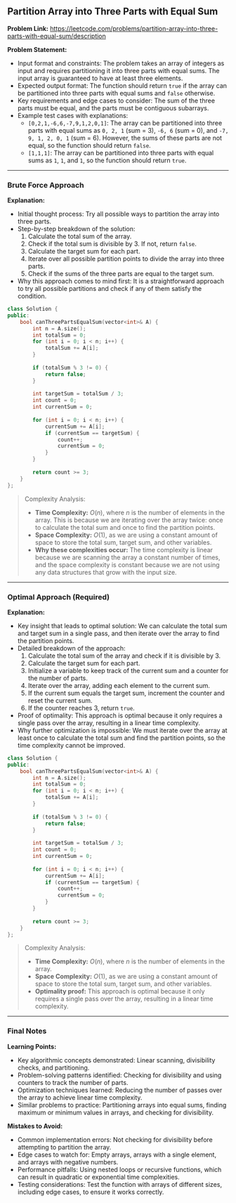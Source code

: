 ## Partition Array into Three Parts with Equal Sum

**Problem Link:** https://leetcode.com/problems/partition-array-into-three-parts-with-equal-sum/description

**Problem Statement:**
- Input format and constraints: The problem takes an array of integers as input and requires partitioning it into three parts with equal sums. The input array is guaranteed to have at least three elements.
- Expected output format: The function should return `true` if the array can be partitioned into three parts with equal sums and `false` otherwise.
- Key requirements and edge cases to consider: The sum of the three parts must be equal, and the parts must be contiguous subarrays.
- Example test cases with explanations:
  - `[0,2,1,-6,6,-7,9,1,2,0,1]`: The array can be partitioned into three parts with equal sums as `0, 2, 1` (sum = 3), `-6, 6` (sum = 0), and `-7, 9, 1, 2, 0, 1` (sum = 6). However, the sums of these parts are not equal, so the function should return `false`.
  - `[1,1,1]`: The array can be partitioned into three parts with equal sums as `1`, `1`, and `1`, so the function should return `true`.

---

### Brute Force Approach

**Explanation:**
- Initial thought process: Try all possible ways to partition the array into three parts.
- Step-by-step breakdown of the solution:
  1. Calculate the total sum of the array.
  2. Check if the total sum is divisible by 3. If not, return `false`.
  3. Calculate the target sum for each part.
  4. Iterate over all possible partition points to divide the array into three parts.
  5. Check if the sums of the three parts are equal to the target sum.
- Why this approach comes to mind first: It is a straightforward approach to try all possible partitions and check if any of them satisfy the condition.

```cpp
class Solution {
public:
    bool canThreePartsEqualSum(vector<int>& A) {
        int n = A.size();
        int totalSum = 0;
        for (int i = 0; i < n; i++) {
            totalSum += A[i];
        }
        
        if (totalSum % 3 != 0) {
            return false;
        }
        
        int targetSum = totalSum / 3;
        int count = 0;
        int currentSum = 0;
        
        for (int i = 0; i < n; i++) {
            currentSum += A[i];
            if (currentSum == targetSum) {
                count++;
                currentSum = 0;
            }
        }
        
        return count >= 3;
    }
};
```

> Complexity Analysis:
> - **Time Complexity:** $O(n)$, where $n$ is the number of elements in the array. This is because we are iterating over the array twice: once to calculate the total sum and once to find the partition points.
> - **Space Complexity:** $O(1)$, as we are using a constant amount of space to store the total sum, target sum, and other variables.
> - **Why these complexities occur:** The time complexity is linear because we are scanning the array a constant number of times, and the space complexity is constant because we are not using any data structures that grow with the input size.

---

### Optimal Approach (Required)

**Explanation:**
- Key insight that leads to optimal solution: We can calculate the total sum and target sum in a single pass, and then iterate over the array to find the partition points.
- Detailed breakdown of the approach:
  1. Calculate the total sum of the array and check if it is divisible by 3.
  2. Calculate the target sum for each part.
  3. Initialize a variable to keep track of the current sum and a counter for the number of parts.
  4. Iterate over the array, adding each element to the current sum.
  5. If the current sum equals the target sum, increment the counter and reset the current sum.
  6. If the counter reaches 3, return `true`.
- Proof of optimality: This approach is optimal because it only requires a single pass over the array, resulting in a linear time complexity.
- Why further optimization is impossible: We must iterate over the array at least once to calculate the total sum and find the partition points, so the time complexity cannot be improved.

```cpp
class Solution {
public:
    bool canThreePartsEqualSum(vector<int>& A) {
        int n = A.size();
        int totalSum = 0;
        for (int i = 0; i < n; i++) {
            totalSum += A[i];
        }
        
        if (totalSum % 3 != 0) {
            return false;
        }
        
        int targetSum = totalSum / 3;
        int count = 0;
        int currentSum = 0;
        
        for (int i = 0; i < n; i++) {
            currentSum += A[i];
            if (currentSum == targetSum) {
                count++;
                currentSum = 0;
            }
        }
        
        return count >= 3;
    }
};
```

> Complexity Analysis:
> - **Time Complexity:** $O(n)$, where $n$ is the number of elements in the array.
> - **Space Complexity:** $O(1)$, as we are using a constant amount of space to store the total sum, target sum, and other variables.
> - **Optimality proof:** This approach is optimal because it only requires a single pass over the array, resulting in a linear time complexity.

---

### Final Notes

**Learning Points:**
- Key algorithmic concepts demonstrated: Linear scanning, divisibility checks, and partitioning.
- Problem-solving patterns identified: Checking for divisibility and using counters to track the number of parts.
- Optimization techniques learned: Reducing the number of passes over the array to achieve linear time complexity.
- Similar problems to practice: Partitioning arrays into equal sums, finding maximum or minimum values in arrays, and checking for divisibility.

**Mistakes to Avoid:**
- Common implementation errors: Not checking for divisibility before attempting to partition the array.
- Edge cases to watch for: Empty arrays, arrays with a single element, and arrays with negative numbers.
- Performance pitfalls: Using nested loops or recursive functions, which can result in quadratic or exponential time complexities.
- Testing considerations: Test the function with arrays of different sizes, including edge cases, to ensure it works correctly.